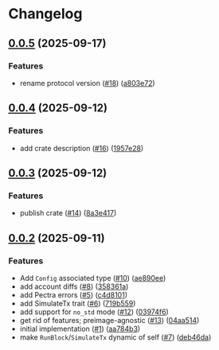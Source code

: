 # Changelog

## [0.0.5](https://github.com/matter-labs/zksync-os-interface/compare/v0.0.4...v0.0.5) (2025-09-17)


### Features

* rename protocol version ([#18](https://github.com/matter-labs/zksync-os-interface/issues/18)) ([a803e72](https://github.com/matter-labs/zksync-os-interface/commit/a803e72331f44164d95dcb64be93065b19e582f0))

## [0.0.4](https://github.com/matter-labs/zksync-os-interface/compare/v0.0.3...v0.0.4) (2025-09-12)


### Features

* add crate description ([#16](https://github.com/matter-labs/zksync-os-interface/issues/16)) ([1957e28](https://github.com/matter-labs/zksync-os-interface/commit/1957e280de6f28ac38e77401d1e7ed4398c261a5))

## [0.0.3](https://github.com/matter-labs/zksync-os-interface/compare/v0.0.2...v0.0.3) (2025-09-12)


### Features

* publish crate ([#14](https://github.com/matter-labs/zksync-os-interface/issues/14)) ([8a3e417](https://github.com/matter-labs/zksync-os-interface/commit/8a3e4175538b5ca8f6a24a553ae0f7f5deea5f16))

## [0.0.2](https://github.com/matter-labs/zksync-os-interface/compare/v0.0.1...v0.0.2) (2025-09-11)


### Features

* Add `Config` associated type ([#10](https://github.com/matter-labs/zksync-os-interface/issues/10)) ([ae890ee](https://github.com/matter-labs/zksync-os-interface/commit/ae890eec99ff0763d78db40f8e4f0fac76ac4554))
* add account diffs ([#8](https://github.com/matter-labs/zksync-os-interface/issues/8)) ([358361a](https://github.com/matter-labs/zksync-os-interface/commit/358361a576793c81e8fc670e99b9c9d39bb89d38))
* add Pectra errors ([#5](https://github.com/matter-labs/zksync-os-interface/issues/5)) ([c4d8101](https://github.com/matter-labs/zksync-os-interface/commit/c4d8101f20a58cbb5dae2c81625d0371de8f8b03))
* add SimulateTx trait ([#6](https://github.com/matter-labs/zksync-os-interface/issues/6)) ([719b559](https://github.com/matter-labs/zksync-os-interface/commit/719b55960cabe240bda6e0da38af280f93ddc5c8))
* add support for `no_std` mode ([#12](https://github.com/matter-labs/zksync-os-interface/issues/12)) ([03974f6](https://github.com/matter-labs/zksync-os-interface/commit/03974f6aab1b26dea340133069949860afcbb668))
* get rid of features; preimage-agnostic ([#13](https://github.com/matter-labs/zksync-os-interface/issues/13)) ([04aa514](https://github.com/matter-labs/zksync-os-interface/commit/04aa514f167a543255732bc6d99e5705334347e5))
* initial implementation ([#1](https://github.com/matter-labs/zksync-os-interface/issues/1)) ([aa784b3](https://github.com/matter-labs/zksync-os-interface/commit/aa784b3e7d99b1f1df36c211eda4dfccd81fe671))
* make `RunBlock`/`SimulateTx` dynamic of self ([#7](https://github.com/matter-labs/zksync-os-interface/issues/7)) ([deb46da](https://github.com/matter-labs/zksync-os-interface/commit/deb46dad854b9f226e309d07652a7f429e614460))
